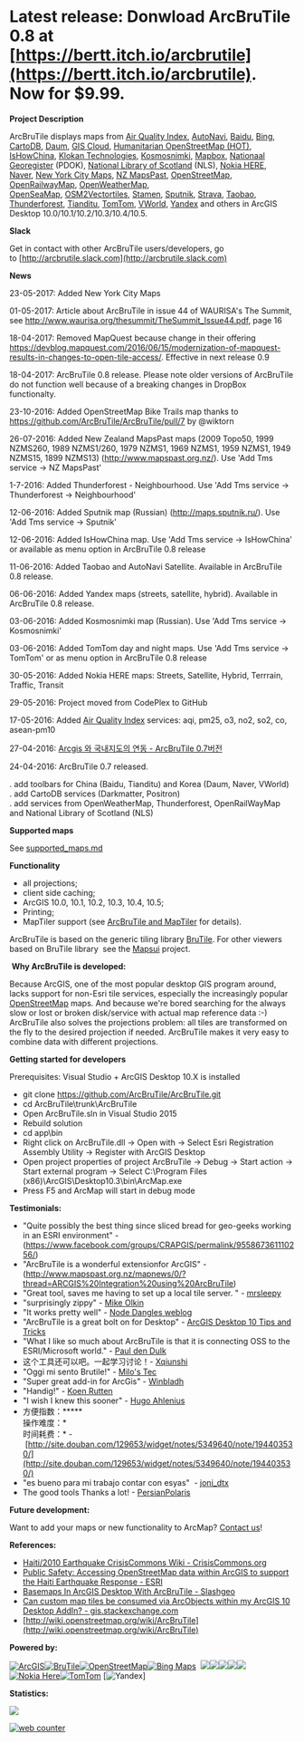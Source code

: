 
# Latest release: Donwload ArcBruTile 0.8 at [https://bertt.itch.io/arcbrutile](https://bertt.itch.io/arcbrutile). Now for $9.99.

**Project Description**  

ArcBruTile displays maps from [Air Quality Index](https://aqicn.org), [AutoNavi](http://www.autonavi.com/), [Baidu](http://map.baidu.com/), [Bing](http://www.bing.com/maps/), [CartoDB](https://cartodb.com/), [Daum](http://map.daum.net/), [GIS Cloud](http://www.giscloud.com), [Humanitarian OpenStreetMap (HOT)](https://hotosm.org/), [IsHowChina](http://www.ishowchina.com/), [Klokan Technologies](http://www.klokantech.com/), [Kosmosnimki](http://www.kosmosnimki.ru/), [Mapbox](http://www.mapbox.com), [Nationaal Georegister](http://nationaalgeoregister.nl/) (PDOK), [National Library of Scotland](http://www.nls.uk/) (NLS), [Nokia HERE](https://maps.here.com), [Naver](http://map.naver.com/), [New York City Maps](http://maps.nyc.gov/doitt/nycitymap/), [NZ MapsPast](http://www.mapspast.org.nz/), [OpenStreetMap](http://www.openstreetmap.org/), [OpenRailwayMap](http://www.openrailwaymap.org/), [OpenWeatherMap](http://openweathermap.org/), [OpenSeaMap](http://www.openseamap.org/), [OSM2Vectortiles](http://osm2vectortiles.org/maps/), [Stamen](http://www.stamen.com), [Sputnik](http://maps.sputnik.ru/), [Strava](http://www.strava.com/), [Taobao](https://map.taobao.com/), [Thunderforest](http://www.thunderforest.com/), [Tianditu](http://www.tianditu.cn), [TomTom](http://www.tomtom.com), [VWorld](http://www.vworld.kr), [Yandex](https://yandex.com/maps/) and others in ArcGIS Desktop 10.0/10.1/10.2/10.3/10.4/10.5.


**Slack**

Get in contact with other ArcBruTile users/developers, go to [http://arcbrutile.slack.com](http://arcbrutile.slack.com)

**News**

23-05-2017: Added New York City Maps

01-05-2017: Article about ArcBruTile in issue 44 of WAURISA's The Summit, see http://www.waurisa.org/thesummit/TheSummit_Issue44.pdf, page 16

18-04-2017: Removed MapQuest because change in their offering https://devblog.mapquest.com/2016/06/15/modernization-of-mapquest-results-in-changes-to-open-tile-access/. Effective in next release 0.9

18-04-2017: ArcBruTile 0.8 release. Please note older versions of ArcBruTile do not function well because of a breaking changes in DropBox functionalty. 

23-10-2016: Added OpenStreetMap Bike Trails map thanks to https://github.com/ArcBruTile/ArcBruTile/pull/7 by @wiktorn 

26-07-2016: Added New Zealand MapsPast maps (2009 Topo50, 1999 NZMS260, 1989 NZMS1/260, 1979 NZMS1, 1969 NZMS1, 1959 NZMS1, 1949 NZMS15, 1899 NZMS13) (http://www.mapspast.org.nz/).  Use 'Add Tms service -> NZ MapsPast' 

1-7-2016: Added Thunderforest - Neighbourhood. Use 'Add Tms service -> Thunderforest -> Neighbourhood'

12-06-2016: Added Sputnik map (Russian) (http://maps.sputnik.ru/). Use 'Add Tms service -> Sputnik'

12-06-2016: Added IsHowChina map. Use 'Add Tms service -> IsHowChina' or available as menu option in ArcBruTile 0.8 release 

11-06-2016: Added Taobao and AutoNavi Satellite. Available in ArcBruTile 0.8 release.

06-06-2016: Added Yandex maps (streets, satellite, hybrid). Available in ArcBruTile 0.8 release.

03-06-2016: Added Kosmosnimki map (Russian). Use 'Add Tms service -> Kosmosnimki'

03-06-2016: Added TomTom day and night maps. Use 'Add Tms service -> TomTom' or as menu option in ArcBruTile 0.8 release

30-05-2016: Added Nokia HERE maps: Streets, Satellite, Hybrid, Terrrain, Traffic, Transit

29-05-2016: Project moved from CodePlex to GitHub

17-05-2016: Added [Air Quality Index](https://aqicn.org) services: aqi, pm25, o3, no2, so2, co, asean-pm10

27-04-2016: [Arcgis 와 국내지도의 연동 - ArcBruTile 0.7버전](http://www.biz-gis.com/index.php?document_srl=188708)

24-04-2016: ArcBruTile 0.7 released.

. add toolbars for China (Baidu, Tianditu) and Korea (Daum, Naver, VWorld)  
. add CartoDB services (Darkmatter, Positron)  
. add services from OpenWeatherMap, Thunderforest, OpenRailWayMap and National Library of Scotland (NLS)

**Supported maps**

See [supported_maps.md](supported_maps.md)

**Functionality**

*   all projections;
*   client side caching;
*   ArcGIS 10.0, 10.1, 10.2, 10.3, 10.4, 10.5;
*   Printing; 
*   MapTiler support (see [ArcBruTile and MapTiler](wikipage?title=ArcBruTile%20and%20MapTiler) for details).

ArcBruTile is based on the generic tiling library [BruTile](http://brutile.codeplex.com). For other viewers based on BruTile library  see the [Mapsui](http://mapsui.codeplex.com) project.

 **Why ArcBruTile is developed:**

Because ArcGIS, one of the most popular desktop GIS program around, lacks support for non-Esri tile services, especially the increasingly popular [OpenStreetMap](http://www.openstreetmap.org) maps. And because we're bored searching for the always slow or lost or broken disk/service with actual map reference data :-)  
ArcBruTile also solves the projections problem: all tiles are transformed on the fly to the desired projection if needed. ArcBruTile makes it very easy to combine data with different projections. 

**Getting started for developers**

Prerequisites: Visual Studio + ArcGIS Desktop 10.X is installed

*   git clone https://github.com/ArcBruTile/ArcBruTile.git
*   cd ArcBruTile\trunk\ArcBruTile
*   Open ArcBruTile.sln in Visual Studio 2015
*   Rebuild solution
*   cd app\bin
*   Right click on ArcBruTile.dll -> Open with -> Select Esri Registration Assembly Utility -> Register with ArcGIS Desktop
*   Open project properties of project ArcBruTile -> Debug -> Start action -> Start external program -> Select C:\Program Files (x86)\ArcGIS\Desktop10.3\bin\ArcMap.exe
*   Press F5 and ArcMap will start in debug mode
 
**Testimonials:**
*   "Quite possibly the best thing since sliced bread for geo-geeks working in an ESRI environment" - (https://www.facebook.com/groups/CRAPGIS/permalink/955867361110256/)
*   "ArcBruTile is a wonderful extensionfor ArcGIS" - (http://www.mapspast.org.nz/mapnews/0/?thread=ARCGIS%20Integration%20using%20ArcBruTile)
*   "Great tool, saves me having to set up a local tile server. " - [mrsleepy](http://arcbrutile.codeplex.com/WorkItem/View.aspx?WorkItemId=5226)
*   "surprisingly zippy" - [Mike Olkin](http://twitter.com/MikeOlkin/status/8206992508)
*   "It works pretty well" - [Node Dangles weblog](http://nodedangles.wordpress.com/2010/09/09/arcbrutile)
*   "ArcBruTile is a great bolt on for Desktop" - [ArcGIS Desktop 10 Tips and Tricks](http://gis.stackexchange.com/questions/1987/arcgis-desktop-10-tips-and-tricks)
*   "What I like so much about ArcBruTile is that it is connecting OSS to the ESRI/Microsoft world." - [Paul den Dulk](http://pauldendulk.com/2010/01/arcbrutile-released.html)
*   这个工具还可以吧。一起学习讨论！- [Xqiunshi](http://xqiushi.com/archives/78249.html)
*   "Oggi mi sento Brutile!" - [Milo's Tec](http://milotec.tumblr.com/post/2346470732/oggi-mi-sento-brutile) 
*   "Super great add-in for ArcGis" - [Winbladh](http://arcbrutile.codeplex.com/wikipage?action=Edit&title=Home&referringTitle=Home)
*   "Handig!" - [Koen Rutten](https://twitter.com/hetblijftgissen/status/212515896550367232)
*   "I wish I knew this sooner" - [Hugo Ahlenius](https://twitter.com/nordpil/status/191936286754488321)
*   方便指数：*****  
    操作难度：*  
    时间耗费：* - [http://site.douban.com/129653/widget/notes/5349640/note/194403530/](http://site.douban.com/129653/widget/notes/5349640/note/194403530/)
*   "<span id="ReviewListText0">es bueno para mi trabajo contar con esyas"  - [joni_dtx](https://www.codeplex.com/site/users/view/joni_dtx)</span>
*   <span id="ReviewListText0">The good tools Thanks a lot! -</span> [PersianPolaris](https://www.codeplex.com/site/users/view/PersianPolaris)

**Future development:**  

Want to add your maps or new functionality to ArcMap? [Contact us](https://www.codeplex.com/site/users/contact/bertt?OriginalUrl=http://www.codeplex.com/site/users/view/bertt)! 

**References:**

*   [Haiti/2010 Earthquake CrisisCommons Wiki - CrisisCommons.org](http://wiki.crisiscommons.org/index.php?title=Haiti/2010_Earthquake)
*   [Public Safety: Accessing OpenStreetMap data within ArcGIS to support the Haiti Earthquake Response - ESRI](http://blogs.esri.com/Dev/blogs/publicsafety/archive/2010/01/20/Accessing-OpenStreetMap-data-within-ArcGIS-to-support-the-Haiti-Earthquake-Response.aspx)
*   [Basemaps In ArcGIS Desktop With ArcBruTile - Slashgeo](http://industry.slashgeo.org/article.pl?sid=10/01/24/1655222)
*   [Can custom map tiles be consumed via ArcObjects within my ArcGIS 10 Desktop AddIn? - gis.stackexchange.com](http://gis.stackexchange.com/questions/2217/can-custom-map-tiles-be-consumed-via-arcobjects-within-my-arcgis-10-desktop-addin)
*   [http://wiki.openstreetmap.org/wiki/ArcBruTile](http://wiki.openstreetmap.org/wiki/ArcBruTile)

**Powered by:**  

[![ArcGIS](http://i3.codeplex.com/download?ProjectName=arcbrutile&DownloadId=101931 "ArcGIS")](http://www.esri.com)[![BruTile](http://i3.codeplex.com/download?ProjectName=arcbrutile&DownloadId=101932 "BruTile")](http://brutile.codeplex.com)[![OpenStreetMap](http://i3.codeplex.com/download?ProjectName=arcbrutile&DownloadId=101933 "OpenStreetMap")](http://www.openstreetmap.org)[![Bing Maps](http://i3.codeplex.com/download?ProjectName=arcbrutile&DownloadId=101934 "Bing Maps")](http://maps.live.com)  ![](https://encrypted-tbn0.gstatic.com/images?q=tbn:ANd9GcS4bE-xZhP6Efv3ixHu_Q-05i9HgIaRG0BI3NDtYyEAOkQ9jXFl6wT3CbU)![](http://images.spatiallyadjusted.com/GISCloud-Logo.gif)![](https://d21buns5ku92am.cloudfront.net/27712/images/90475-logos_full_cartodb_light-medium-1365655273.png)![](https://upload.wikimedia.org/wikipedia/commons/e/ef/Daum_communication_logo.png)![](http://www.bigtrends.com/wp-content/uploads/2015/10/baidu-bidu-logo-earnings-2015-stock-market-options-trading-technical-analysis-chart-etf-china-chinese-tech-stocks-active-investor.jpg)
[![Nokia Here](https://upload.wikimedia.org/wikipedia/commons/f/f3/Logo_HERE.png "Nokia Here")](http://www.nokia.com)[![TomTom](http://searchengineland.com/figz/wp-content/seloads/2015/05/logo-1.png "TomTom")](http://www.tomtom.com)   [![Yandex](https://upload.wikimedia.org/wikipedia/commons/thumb/9/91/Yandex_logo_en.svg/1200px-Yandex_logo_en.svg.png)]

**Statistics:**  

![](http://www.myworldmaps.net/map.ashx/6fad71fc-58da-44a4-8f3d-4eb5d05e57a7/big)

[![web
counter](http://c.statcounter.com/10943089/0/32c9a51b/0/)](http://statcounter.com/p10943089/summary/?guest=1 "web counter")
